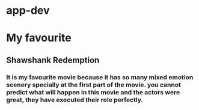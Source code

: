 # app-dev
# My favourite 
## Shawshank Redemption 
### It is my favourite movie because it has so many mixed emotion scenery specially at the first part of the movie. you cannot predict what will happen in this movie and the actors were great, they have executed their role perfectly. 

